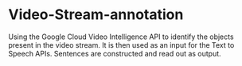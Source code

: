 # Video-Stream-annotation

Using the Google Cloud Video Intelligence API to identify the objects present in the video stream. It is then used as an input for the Text to Speech APIs. Sentences are constructed and read out as output. 

